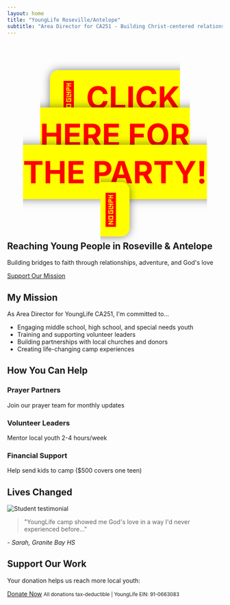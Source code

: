 ```yaml
---
layout: home
title: "YoungLife Roseville/Antelope"
subtitle: "Area Director for CA251 - Building Christ-centered relationships with local youth"
---
```



<div style="text-align: center; margin-top: 100px;">
  <a 
    href="https://us06web.zoom.us/j/89810410824?jst=2#success" 
    style="
      font-size: 72px;
      font-weight: bold;
      color: #ff0000;
      text-decoration: none;
      background: yellow;
      padding: 20px;
      border-radius: 20px;
      box-shadow: 0 0 20px rgba(0,0,0,0.5);
    "
    onmouseover="this.style.transform='scale(1.1)'; this.style.transition='0.3s';"
    onmouseout="this.style.transform='scale(1)';"
  >
    🎉 CLICK HERE FOR THE PARTY! 🎉
  </a>
</div>

<section class="hero">
  <div class="hero-content">
    <h1>Reaching Young People in Roseville & Antelope</h1>
    <p>Building bridges to faith through relationships, adventure, and God's love</p>
    <a href="#donate" class="cta-button">Support Our Mission</a>
  </div>
</section>

<section id="about" class="section">
  <h2>My Mission</h2>
  <div class="mission-statement">
    <p>As Area Director for YoungLife CA251, I'm committed to...</p>
    <ul>
      <li>Engaging middle school, high school, and special needs youth</li>
      <li>Training and supporting volunteer leaders</li>
      <li>Building partnerships with local churches and donors</li>
      <li>Creating life-changing camp experiences</li>
    </ul>
  </div>
</section>

<section id="needs" class="section">
  <h2>How You Can Help</h2>
  <div class="needs-grid">
    <div class="need-card">
      <h3>Prayer Partners</h3>
      <p>Join our prayer team for monthly updates</p>
    </div>
    <div class="need-card">
      <h3>Volunteer Leaders</h3>
      <p>Mentor local youth 2-4 hours/week</p>
    </div>
    <div class="need-card">
      <h3>Financial Support</h3>
      <p>Help send kids to camp ($500 covers one teen)</p>
    </div>
  </div>
</section>

<section id="testimonials" class="section">
  <h2>Lives Changed</h2>
  <div class="testimonial-carousel">
    <!-- Testimonial 1 -->
    <div class="testimonial">
      <img src="/assets/images/testimonial1.jpg" alt="Student testimonial">
      <blockquote>"YoungLife camp showed me God's love in a way I'd never experienced before..."</blockquote>
      <cite>- Sarah, Granite Bay HS</cite>
    </div>
    <!-- Add more testimonials -->
  </div>
</section>

<section id="donate" class="section">
  <h2>Support Our Work</h2>
  <div class="donate-cta">
    <p>Your donation helps us reach more local youth:</p>
    <a href="(https://giving.younglife.org/s/ZachJose)" class="cta-button">Donate Now</a>
    <small>All donations tax-deductible | YoungLife EIN: 91-0663083</small>
  </div>
</section>
